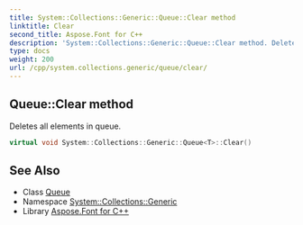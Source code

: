 ```yaml
---
title: System::Collections::Generic::Queue::Clear method
linktitle: Clear
second_title: Aspose.Font for C++
description: 'System::Collections::Generic::Queue::Clear method. Deletes all elements in queue in C++.'
type: docs
weight: 200
url: /cpp/system.collections.generic/queue/clear/
---
```

## Queue::Clear method


Deletes all elements in queue.

```cpp
virtual void System::Collections::Generic::Queue<T>::Clear()
```

## See Also

* Class [Queue](../)
* Namespace [System::Collections::Generic](../../)
* Library [Aspose.Font for C++](../../../)
